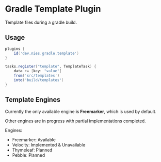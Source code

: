 # Gradle Template Plugin

Template files during a gradle build.

## Usage

```groovy
plugins {
    id('dev.nies.gradle.template')
}

tasks.register("template", TemplateTask) {
    data += [key: "value"]
    from('src/templates')
    into('build/templates')
}
```

## Template Engines

Currently the only available engine is **Freemarker**, which is used by default.

Other engines are in progress with partial implementations completed.

Engines:

- Freemarker: Available
- Velocity: Implemented & Unavailable
- Thymeleaf: Planned
- Pebble: Planned